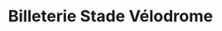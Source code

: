 ---
title: "Billeterie Stade Vélodrome"
url: /marseille/billeterie-stade-velodrome/
shop: billet
---